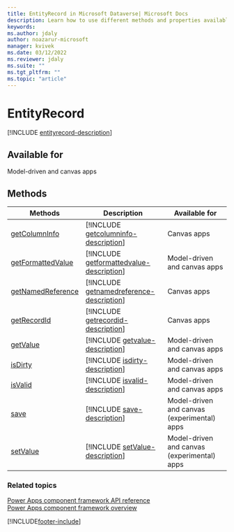 ```yaml
---
title: EntityRecord in Microsoft Dataverse| Microsoft Docs
description: Learn how to use different methods and properties available for EntityRecord in Power Apps component framework.
keywords:
ms.author: jdaly
author: noazarur-microsoft
manager: kvivek
ms.date: 03/12/2022
ms.reviewer: jdaly
ms.suite: ""
ms.tgt_pltfrm: ""
ms.topic: "article"
---
```


# EntityRecord

[!INCLUDE [entityrecord-description](includes/entityrecord-description.md)]

## Available for

Model-driven and canvas apps

## Methods

| Methods                                                | Description                                                                                        | Available for                               |
| ------------------------------------------------------ | -------------------------------------------------------------------------------------------------- | ------------------------------------------- |
| [getColumnInfo](entityrecord/getColumnInfo.md)         | [!INCLUDE [getcolumninfo-description](entityrecord/includes/getcolumninfo-description.md)]         | Canvas apps                                 |
| [getFormattedValue](entityrecord/getformattedvalue.md) | [!INCLUDE [getformattedvalue-description](entityrecord/includes/getformattedvalue-description.md)] | Model-driven and canvas apps                |
| [getNamedReference](entityrecord/getnamedreference.md) | [!INCLUDE [getnamedreference-description](entityrecord/includes/getnamedreference-description.md)] | Canvas apps                                 |
| [getRecordId](entityrecord/getrecordid.md)             | [!INCLUDE [getrecordid-description](entityrecord/includes/getrecordid-description.md)]             | Canvas apps                                 |
| [getValue](entityrecord/getvalue.md)                   | [!INCLUDE [getvalue-description](entityrecord/includes/getvalue-description.md)]                   | Model-driven and canvas apps                |
| [isDirty](entityrecord/isDirty.md)                     | [!INCLUDE [isdirty-description](entityrecord/includes/isdirty-description.md)]                     | Model-driven and canvas apps                |
| [isValid](entityrecord/isValid.md)                     | [!INCLUDE [isvalid-description](entityrecord/includes/isvalid-description.md)]                     | Model-driven and canvas apps                |
| [save](entityrecord/save.md)                           | [!INCLUDE [save-description](entityrecord/includes/save-description.md)]                           | Model-driven and canvas (experimental) apps |
| [setValue](entityrecord/setValue.md)                   | [!INCLUDE [setValue-description](entityrecord/includes/setValue-description.md)]                   | Model-driven and canvas (experimental) apps |

### Related topics

[Power Apps component framework API reference](../reference/index.md)<br/>
[Power Apps component framework overview](../overview.md)

[!INCLUDE[footer-include](../../../includes/footer-banner.md)]
